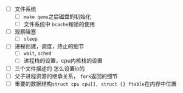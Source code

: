 - [ ] 文件系统
  - [ ] `make qemu`之后磁盘的初始化
  - [ ] 文件系统中 `bcache`和锁的使用 
- [ ] 观察阻塞
  - [ ] `sleep` 
- [ ] 进程创建，调度，终止的细节
  - [ ] `wait`, `sched`
  - [ ] 进程栈的设置，cpu内核栈的设置
- [ ] 三个文件描述的  怎么设置io的
- [ ] 父子进程资源的继承关系， `fork`返回的细节
- [ ] 重要的数据结构`struct cpu cpu[], struct {} ftable`在内存中位置